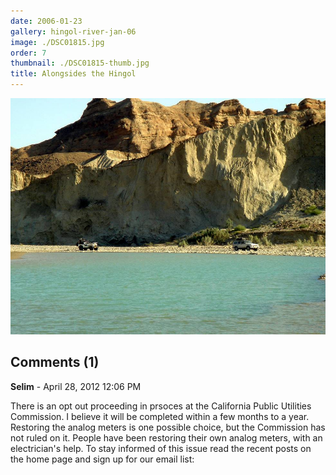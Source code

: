 ```yaml
---
date: 2006-01-23
gallery: hingol-river-jan-06
image: ./DSC01815.jpg
order: 7
thumbnail: ./DSC01815-thumb.jpg
title: Alongsides the Hingol
---
```


![Alongsides the Hingol](./DSC01815.jpg)

<div id="comments">

## Comments (1)

<div id="comment">

**Selim** - April 28, 2012 12:06 PM

There is an opt out proceeding in prsoces at the California Public Utilities Commission. I believe it will be completed within a few months to a year. Restoring the analog meters is one possible choice, but the Commission has not ruled on it. People have been restoring their own analog meters, with an electrician's help. To stay informed of this issue read the recent posts on the home page and sign up for our email list:

</div>

</div>
